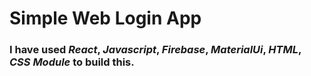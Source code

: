 # Simple Web Login App

### I have used *React*, *Javascript*, *Firebase*, *MaterialUi*, *HTML*, *CSS Module* to build this.
